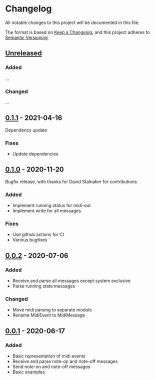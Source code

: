 # Changelog
All notable changes to this project will be documented in this file.

The format is based on [Keep a Changelog](https://keepachangelog.com/en/1.0.0/),
and this project adheres to [Semantic Versioning](https://semver.org/spec/v2.0.0.html).

## [Unreleased]

### Added
...

### Changed
...

## [0.1.1] - 2021-04-16
Dependency update

### Fixes
- Update dependencies

## [0.1.0] - 2020-11-20
Bugfix release, with thanks for David Stalnaker for contributions 

### Added
- Implement running status for midi-out
- Implement write for all messages

### Fixes
- Use github actions for CI
- Various bugfixes


## [0.0.2] - 2020-07-06

### Added
- Receive and parse all messages except system exclusive
- Parse running state messages

### Changed
- Move midi parsing to separate module
- Rename MidiEvent to MidiMessage

## [0.0.1] - 2020-06-17

### Added
- Basic representation of midi events
- Receive and parse note-on and note-off messages
- Send note-on and note-off messages
- Basic examples

[unreleased]: https://github.com/mendelt/embedded-midi/compare/0.1.1...HEAD
[0.1.1]: https://github.com/mendelt/embedded-midi/releases/tag/0.1.1
[0.1.0]: https://github.com/mendelt/embedded-midi/releases/tag/0.1.0
[0.0.2]: https://github.com/mendelt/embedded-midi/releases/tag/0.0.2
[0.0.1]: https://github.com/mendelt/embedded-midi/releases/tag/0.0.1
